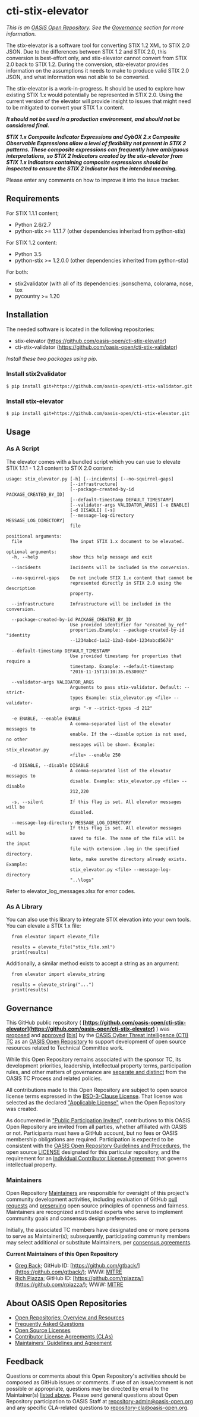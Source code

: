 # cti-stix-elevator

*This is an [OASIS Open Repository](https://www.oasis-open.org/resources/open-repositories/). See the [Governance](#governance) section for more information.*

The stix-elevator is a software tool for converting STIX 1.2 XML to STIX 2.0 JSON. Due to the differences between STIX 1.2 and STIX 2.0, this conversion is best-effort only, and stix-elevator cannot convert from STIX 2.0 back to STIX 1.2. During the conversion, stix-elevator provides information on the assumptions it needs to make to produce valid STIX 2.0 JSON, and what information was not able to be converted.

The stix-elevator is a work-in-progress.  It should be used to explore how existing STIX 1.x would potentially be represented in STIX 2.0.  Using the current version of the elevator will provide insight to issues that might need to be mitigated to convert your STIX 1.x content.

**_It should not be used in a production environment, and should not be considered final._**

**_STIX 1.x Composite Indicator Expressions and CybOX 2.x Composite Observable Expressions allow a level of flexibility not present in STIX 2 patterns. These composite expressions can frequently have ambiguous interpretations, so STIX 2 Indicators created by the stix-elevator from STIX 1.x Indicators containing composite expressions should be inspected to ensure the STIX 2 Indicator has the intended meaning._**

Please enter any comments on how to improve it into the issue tracker.

## Requirements

For STIX 1.1.1 content;

* Python 2.6/2.7
* python-stix >= 1.1.1.7 (other dependencies inherited from python-stix)
 
For STIX 1.2 content:

* Python 3.5
* python-stix >= 1.2.0.0 (other dependencies inherited from python-stix)

For both:

* stix2validator (with all of its dependencies:  jsonschema, colorama, nose, tox
* pycountry >= 1.20


## Installation

The needed software is located in the following repositories:

* stix-elevator (https://github.com/oasis-open/cti-stix-elevator)
* cti-stix-validator (https://github.com/oasis-open/cti-stix-validator)

_Install these two packages using pip._

### Install stix2validator

```
$ pip install git+https://github.com/oasis-open/cti-stix-validator.git
```

### Install stix-elevator

```
$ pip install git+https://github.com/oasis-open/cti-stix-elevator.git
```

## Usage


### As A Script

The elevator comes with a bundled script which you can use to elevate STIX 1.1.1 - 1.2.1 content to STIX 2.0 content:

```
usage: stix_elevator.py [-h] [--incidents] [--no-squirrel-gaps]
                        [--infrastructure]
                        [--package-created-by-id PACKAGE_CREATED_BY_ID]
                        [--default-timestamp DEFAULT_TIMESTAMP]
                        [--validator-args VALIDATOR_ARGS] [-e ENABLE]
                        [-d DISABLE] [-s]
                        [--message-log-directory MESSAGE_LOG_DIRECTORY]
                        file

positional arguments:
  file                  The input STIX 1.x document to be elevated.

optional arguments:
  -h, --help            show this help message and exit

  --incidents           Incidents will be included in the conversion.

  --no-squirrel-gaps    Do not include STIX 1.x content that cannot be
                        represented directly in STIX 2.0 using the description
                        property.

  --infrastructure      Infrastructure will be included in the conversion.

  --package-created-by-id PACKAGE_CREATED_BY_ID
                        Use provided identifier for "created_by_ref"
                        properties.Example: --package-created-by-id "identity
                        --1234abcd-1a12-12a3-0ab4-1234abcd5678"

  --default-timestamp DEFAULT_TIMESTAMP
                        Use provided timestamp for properties that require a
                        timestamp. Example: --default-timestamp
                        "2016-11-15T13:10:35.053000Z"

  --validator-args VALIDATOR_ARGS
                        Arguments to pass stix-validator. Default: --strict-
                        types Example: stix_elevator.py <file> --validator-
                        args "-v --strict-types -d 212"

  -e ENABLE, --enable ENABLE
                        A comma-separated list of the elevator messages to
                        enable. If the --disable option is not used, no other
                        messages will be shown. Example: stix_elevator.py
                        <file> --enable 250

  -d DISABLE, --disable DISABLE
                        A comma-separated list of the elevator messages to
                        disable. Example: stix_elevator.py <file> --disable
                        212,220

  -s, --silent          If this flag is set. All elevator messages will be
                        disabled.

  --message-log-directory MESSAGE_LOG_DIRECTORY
                        If this flag is set. All elevator messages will be
                        saved to file. The name of the file will be the input
                        file with extension .log in the specified directory.
                        Note, make surethe directory already exists. Example:
                        stix_elevator.py <file> --message-log-directory
                        "..\logs"
```

Refer to elevator_log_messages.xlsx for error codes.

### As A Library

You can also use this library to integrate STIX elevation into your own tools. You can elevate a STIX 1.x file:

```
  from elevator import elevate_file

  results = elevate_file("stix_file.xml")
  print(results)
```
Additionally, a similar method exists to accept a string as an argument:

```
  from elevator import elevate_string

  results = elevate_string("...")
  print(results)
```

## Governance

This GitHub public repository ( **[https://github.com/oasis-open/cti-stix-elevator](https://github.com/oasis-open/cti-stix-elevator)** ) was [proposed](https://lists.oasis-open.org/archives/cti/201610/msg00106.html) and [approved](https://lists.oasis-open.org/archives/cti/201610/msg00126.html) [[bis](https://issues.oasis-open.org/browse/TCADMIN-2477)] by the [OASIS Cyber Threat Intelligence (CTI) TC](https://www.oasis-open.org/committees/cti/) as an [OASIS Open Repository](https://www.oasis-open.org/resources/open-repositories/) to support development of open source resources related to Technical Committee work.

While this Open Repository remains associated with the sponsor TC, its development priorities, leadership, intellectual property terms, participation rules, and other matters of governance are [separate and distinct](https://github.com/oasis-open/cti-stix-elevator/blob/master/CONTRIBUTING.md#governance-distinct-from-oasis-tc-process) from the OASIS TC Process and related policies.

All contributions made to this Open Repository are subject to open source license terms expressed in the [BSD-3-Clause License](https://www.oasis-open.org/sites/www.oasis-open.org/files/BSD-3-Clause.txt). That license was selected as the declared ["Applicable License"](https://www.oasis-open.org/resources/open-repositories/licenses) when the Open Repository was created.

As documented in ["Public Participation Invited](https://github.com/oasis-open/cti-stix-elevator/blob/master/CONTRIBUTING.md#public-participation-invited)", contributions to this OASIS Open Repository are invited from all parties, whether affiliated with OASIS or not. Participants must have a GitHub account, but no fees or OASIS membership obligations are required. Participation is expected to be consistent with the [OASIS Open Repository Guidelines and Procedures](https://www.oasis-open.org/policies-guidelines/open-repositories), the open source [LICENSE](https://github.com/oasis-open/cti-stix-elevator/blob/master/LICENSE) designated for this particular repository, and the requirement for an [Individual Contributor License Agreement](https://www.oasis-open.org/resources/open-repositories/cla/individual-cla) that governs intellectual property.

### <a id="maintainers">Maintainers</a>

Open Repository [Maintainers](https://www.oasis-open.org/resources/open-repositories/maintainers-guide) are responsible for oversight of this project's community development activities, including evaluation of GitHub [pull requests](https://github.com/oasis-open/cti-stix-elevator/blob/master/CONTRIBUTING.md#fork-and-pull-collaboration-model) and [preserving](https://www.oasis-open.org/policies-guidelines/open-repositories#repositoryManagement) open source principles of openness and fairness. Maintainers are recognized and trusted experts who serve to implement community goals and consensus design preferences.

Initially, the associated TC members have designated one or more persons to serve as Maintainer(s); subsequently, participating community members may select additional or substitute Maintainers, per [consensus agreements](https://www.oasis-open.org/resources/open-repositories/maintainers-guide#additionalMaintainers).

**<a id="currentMaintainers">Current Maintainers of this Open Repository</a>**

*   [Greg Back](mailto:gback@mitre.org); GitHub ID: [https://github.com/gtback/](https://github.com/gtback/); WWW: [MITRE](https://www.mitre.org/)
*   [Rich Piazza](mailto:rpiazza@mitre.org); GitHub ID: [https://github.com/rpiazza/](https://github.com/rpiazza/); WWW: [MITRE](https://www.mitre.org/)

## <a id="aboutOpenRepos">About OASIS Open Repositories</a>

*   [Open Repositories: Overview and Resources](https://www.oasis-open.org/resources/open-repositories/)
*   [Frequently Asked Questions](https://www.oasis-open.org/resources/open-repositories/faq)
*   [Open Source Licenses](https://www.oasis-open.org/resources/open-repositories/licenses)
*   [Contributor License Agreements (CLAs)](https://www.oasis-open.org/resources/open-repositories/cla)
*   [Maintainers' Guidelines and Agreement](https://www.oasis-open.org/resources/open-repositories/maintainers-guide)

## <a id="feedback">Feedback</a>

Questions or comments about this Open Repository's activities should be composed as GitHub issues or comments. If use of an issue/comment is not possible or appropriate, questions may be directed by email to the Maintainer(s) [listed above](#currentMaintainers). Please send general questions about Open Repository participation to OASIS Staff at [repository-admin@oasis-open.org](mailto:repository-admin@oasis-open.org) and any specific CLA-related questions to [repository-cla@oasis-open.org](mailto:repository-cla@oasis-open.org).
